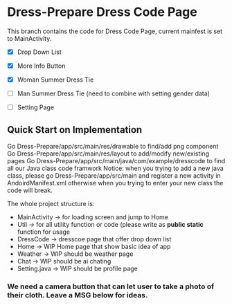 # Dress-Prepare Dress Code Page
This branch contains the code for Dress Code Page, current mainfest is set to MainActivity.

- [x] Drop Down List
- [x] More Info Button 
- [x] Woman Summer Dress Tie
- [ ] Man Summer Dress Tie (need to combine with setting gender data)
- [ ] Setting Page


## Quick Start on Implementation
Go Dress-Prepare/app/src/main/res/drawable to find/add png component
Go Dress-Prepare/app/src/main/res/layout to add/modify new/existing pages
Go Dress-Prepare/app/src/main/java/com/example/dresscode to find all our Java class code framwork
Notice: when you trying to add a new java class, please go Dress-Prepare/app/src/main and register a new activity in AndoirdManifest.xml
otherwise when you trying to enter your new class the code will break.

The whole project structure is: 
- MainActivity -> for loading screen and jump to Home
- Util -> for all utility function or code (please write as **public static** function for usage
- DressCode -> dresscoe page that offer drop down list
- Home -> WIP Home page that show basic idea of app
- Weather -> WIP should be weather page
- Chat -> WIP should be ai chating
- Setting.java -> WIP should be profile page

### We need a camera button that can let user to take a photo of their cloth. Leave a MSG below for ideas.

